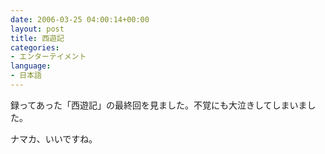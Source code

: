 ```yaml
---
date: 2006-03-25 04:00:14+00:00
layout: post
title: 西遊記
categories:
- エンターテイメント
language:
- 日本語
---
```


録ってあった「西遊記」の最終回を見ました。不覚にも大泣きしてしまいました。

ナマカ、いいですね。
